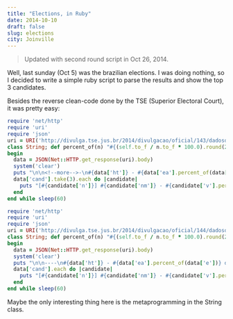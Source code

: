 ```yaml
---
title: "Elections, in Ruby"
date: 2014-10-10
draft: false
slug: elections
city: Joinville
---
```


> Updated with second round script in Oct 26, 2014.

Well, last sunday (Oct 5) was the brazilian elections. I was doing nothing, so I decided to write a simple ruby script to parse the results and show the top 3 candidates.

Besides the reverse clean-code done by the TSE (Superior Electoral Court), it was pretty easy:

```ruby
require 'net/http'
require 'uri'
require 'json'
uri = URI('http://divulga.tse.jus.br/2014/divulgacao/oficial/143/dadosdivweb/br/br-0001-e001431-w.js')
class String; def percent_of(n) "#{(self.to_f / n.to_f * 100.0).round(2)}%"; end; end
begin
  data = JSON(Net::HTTP.get_response(uri).body)
  system('clear')
  puts "\n\n<!--more-->-\n#{data['ht']} - #{data['ea'].percent_of(data['e'])} dos votos apurados\n----"
  data['cand'].take(3).each do |candidate|
    puts "[#{candidate['n']}] #{candidate['nm']} - #{candidate['v'].percent_of(data['vv'])}"
  end
end while sleep(60)
```
```ruby
require 'net/http'
require 'uri'
require 'json'
uri = URI('http://divulga.tse.jus.br/2014/divulgacao/oficial/144/dadosdivweb/br/br-0001-e001441-w.js')
class String; def percent_of(n) "#{(self.to_f / n.to_f * 100.0).round(2)}%"; end; end
begin
  data = JSON(Net::HTTP.get_response(uri).body)
  system('clear')
  puts "\n\n----\n#{data['ht']} - #{data['ea'].percent_of(data['e'])} dos votos apurados\n----"
  data['cand'].each do |candidate|
    puts "[#{candidate['n']}] #{candidate['nm']} - #{candidate['v'].percent_of(data['vv'])}"
  end
end while sleep(60)
```

Maybe the only interesting thing here is the metaprogramming in the String class.